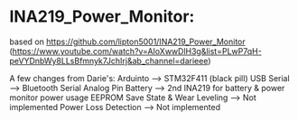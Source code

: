 # INA219_Power_Monitor:

based on https://github.com/lipton5001/INA219_Power_Monitor (https://www.youtube.com/watch?v=AIoXwwDlH3g&list=PLwP7qH-peVYDnbWy8LLsBfmnyk7JchIrj&ab_channel=darieee)

A few changes from Darie's:
Arduinto --> STM32F411 (black pill)
USB Serial --> Bluetooth Serial
Analog Pin Battery --> 2nd INA219 for battery & power monitor power usage
EEPROM Save State & Wear Leveling --> Not implemented
Power Loss Detection --> Not implemented


